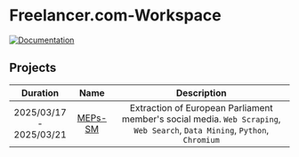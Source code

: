 # Freelancer.com-Workspace

[![Documentation](https://img.shields.io/badge/Doc-GitHub_Pages-blue)](https://alaamjadi.github.io/Freelancer.com-Workspace/)

## Projects

|         **Duration**          |           **Name**            |                                                      **Description**                                                       |
| :---------------------------: | :---------------------------: | :------------------------------------------------------------------------------------------------------------------------: |
| 2025/03/17<br>-<br>2025/03/21 | [MEPs-SM](./MEPs-SM/READM.md) | Extraction of European Parliament member's social media. `Web Scraping`, `Web Search`, `Data Mining`, `Python`, `Chromium` |
